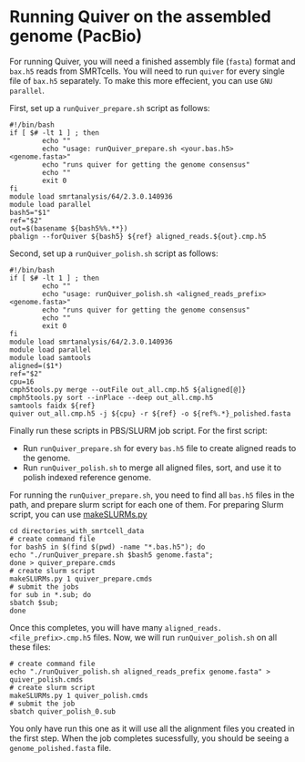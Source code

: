 # Running Quiver on the assembled genome (PacBio)

For running Quiver, you will need a finished assembly file (`fasta`) format and `bax.h5` reads from SMRTcells. You will need to run `quiver` for every single file of `bax.h5` separately. To make this more effecient, you can use `GNU parallel`.

First, set up a `runQuiver_prepare.sh` script as follows:

```
#!/bin/bash
if [ $# -lt 1 ] ; then
        echo ""
        echo "usage: runQuiver_prepare.sh <your.bas.h5> <genome.fasta>"
        echo "runs quiver for getting the genome consensus"
        echo ""
        exit 0
fi
module load smrtanalysis/64/2.3.0.140936
module load parallel
bash5="$1"
ref="$2"
out=$(basename ${bash5%%.**})
pbalign --forQuiver ${bash5} ${ref} aligned_reads.${out}.cmp.h5
```

Second, set up a `runQuiver_polish.sh` script as follows:

```
#!/bin/bash
if [ $# -lt 1 ] ; then
        echo ""
        echo "usage: runQuiver_polish.sh <aligned_reads_prefix> <genome.fasta>"
        echo "runs quiver for getting the genome consensus"
        echo ""
        exit 0
fi
module load smrtanalysis/64/2.3.0.140936
module load parallel
module load samtools
aligned=($1*)
ref="$2"
cpu=16
cmph5tools.py merge --outFile out_all.cmp.h5 ${aligned[@]}
cmph5tools.py sort --inPlace --deep out_all.cmp.h5
samtools faidx ${ref} 
quiver out_all.cmp.h5 -j ${cpu} -r ${ref} -o ${ref%.*}_polished.fasta
```

Finally run these scripts in PBS/SLURM job script. For the first script:

* Run `runQuiver_prepare.sh` for every `bas.h5` file to create aligned reads to the genome.
* Run `runQuiver_polish.sh` to merge all aligned files, sort, and use it to polish indexed reference genome.

For running the `runQuiver_prepare.sh`, you need to find all `bas.h5` files in the path, and prepare slurm script for each one of them. For preparing Slurm script, you can use [makeSLURMs.py](https://github.com/ISUgenomics/common_scripts/blob/master/makeSLURMs.py)

```
cd directories_with_smrtcell_data
# create command file
for bash5 in $(find $(pwd) -name "*.bas.h5"); do
echo "./runQuiver_prepare.sh $bash5 genome.fasta"; 
done > quiver_prepare.cmds
# create slurm script
makeSLURMs.py 1 quiver_prepare.cmds
# submit the jobs
for sub in *.sub; do
sbatch $sub; 
done
```

Once this completes, you will have many `aligned_reads.<file_prefix>.cmp.h5` files. Now, we will run `runQuiver_polish.sh` on all these files:

```
# create command file
echo "./runQuiver_polish.sh aligned_reads_prefix genome.fasta" > quiver_polish.cmds
# create slurm script
makeSLURMs.py 1 quiver_polish.cmds
# submit the job
sbatch quiver_polish_0.sub
```

You only have run this one as it will use all the alignment files you created in the first step. When the job completes sucessfully, you should be seeing a `genome_polished.fasta` file.












